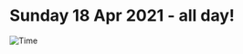 # Sunday 18 Apr 2021 - all day!
![Time](https://github.com/rich-ctm/today/workflows/Time/badge.svg)

